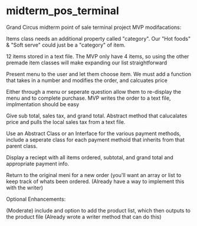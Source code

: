 # midterm_pos_terminal
Grand Circus midterm point of sale terminal project
MVP modifacations:

Items class needs an additional property called "category". Our "Hot foods" & "Soft serve" could just be a "category" of item.

12 items stored in a text file.  The MVP only have 4 items, so using the other premade item classes will make expanding our list straightforward

Present menu to the user and let them choose item.  We must add a function that takes in a number and modifies the order, and calcuates price

Either through a menu or seperate question allow them to re-display the menu and to complete purchase.  MVP writes the order to a text file, implmentation should be easy

Give sub total, sales tax, and grand total. Abstract method that calucalates price and pulls the local sales tax from a text file.

Use an Abstract Class or an Interface for the various payment methods, include a seperate class for each payment methoid that inherits from that parent class.

Display a reciept with all items ordered, subtotal, and grand total and appropriate payment info.

Return to the original meni for a new order (you'll want an array or list to keep track of whats been ordered.  (Already have a way to implement this with the writer)

Optional Enhancements:

(Moderate) include and option to add the product list, which then outputs to the product file (Already wrote a writer method that can do this)
